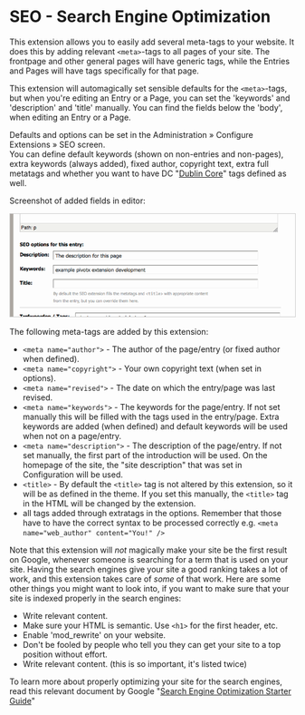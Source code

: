 SEO - Search Engine Optimization
================================

This extension allows you to easily add several meta-tags to your website. It does
this by adding relevant `<meta>`-tags to all pages of your site. The frontpage and
other general pages will have generic tags, while the Entries and Pages will have
tags specifically for that page.

This extension will automagically set sensible defaults for the `<meta>`-tags,
but when you're editing an Entry or a Page, you can set the 'keywords' and 'description'
and 'title' manually. You can find the fields below the 'body', when editing an
Entry or a Page.

Defaults and options can be set in the Administration &raquo; Configure Extensions
 &raquo; SEO screen.  
You can define default keywords (shown on non-entries and non-pages), extra keywords
(always added), fixed author, copyright text, extra full metatags and whether you
want to have DC "[Dublin Core](http://dublincore.org/)" tags defined as well.
 
Screenshot of added fields in editor:

<img src="extensions/seo/docs/seo.png" alt="screenshot" style='border: 1px solid #CCC;'/>

The following meta-tags are added by this extension:

- `<meta name="author">` - The author of the page/entry (or fixed author when defined).
- `<meta name="copyright">` - Your own copyright text (when set in options).
- `<meta name="revised">` - The date on which the entry/page was last revised.
- `<meta name="keywords">` - The keywords for the page/entry. If not set manually
  this will be filled with the tags used in the entry/page. Extra keywords are added 
  (when defined) and default keywords will be used when not on a page/entry. 
- `<meta name="description">` - The description of the page/entry. If not set
  manually, the first part of the introduction will be used. On the homepage of 
  the site, the "site description" that was set in Configuration will be used.
- `<title>` - By default the `<title>` tag is not altered by this extension, so
  it will be as defined in the theme. If you set this manually, the `<title>` tag
  in the HTML will be changed by the extension.
- all tags added through extratags in the options. Remember that those have to have the correct
  syntax to be processed correctly e.g. `<meta name="web_author" content="You!" />`

Note that this extension will _not_ magically make your site be the first result
on Google, whenever someone is searching for a term that is used on your site.
Having the search engines give your site a good ranking takes a lot of work, and
this extension takes care of _some_ of that work.
Here are some other things you might want to look into, if you want to make sure
that your site is indexed properly in the search engines:

 - Write relevant content.
 - Make sure your HTML is semantic. Use `<h1>` for the first header, etc.
 - Enable 'mod_rewrite' on your website.
 - Don't be fooled by people who tell you they can get your site to a top position without effort.
 - Write relevant content. (this is so important, it's listed twice)

To learn more about properly optimizing your site for the search engines, read this
relevant document by Google "[Search Engine Optimization Starter Guide](http://www.google.com/webmasters/docs/search-engine-optimization-starter-guide.pdf)"

